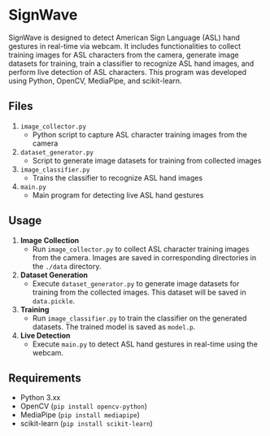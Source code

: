 # SignWave
SignWave is designed to detect American Sign Language (ASL) hand gestures in real-time via webcam. It includes functionalities to collect training images for ASL characters from the camera, generate image datasets for training, train a classifier to recognize ASL hand images, and perform live detection of ASL characters. This program was developed using Python, OpenCV, MediaPipe, and scikit-learn.

## Files
1. `image_collector.py`
   * Python script to capture ASL character training images from the camera
2. `dataset_generator.py`
    * Script to generate image datasets for training from collected images
3. `image_classifier.py`
    * Trains the classifier to recognize ASL hand images
4. `main.py`
    * Main program for detecting live ASL hand gestures

## Usage
1. **Image Collection**
   * Run `image_collector.py` to collect ASL character training images from the camera. Images are saved in corresponding directories in the `./data` directory.
2. **Dataset Generation**
   * Execute `dataset_generator.py` to generate image datasets for training from the collected images. This dataset will be saved in `data.pickle`.
3. **Training**
   *  Run `image_classifier.py` to train the classifier on the generated datasets. The trained model is saved as `model.p`.
4. **Live Detection**
   * Execute `main.py` to detect ASL hand gestures in real-time using the webcam.

## Requirements
* Python 3.xx
* OpenCV (`pip install opencv-python`)
* MediaPipe (`pip install mediapipe`)
* scikit-learn (`pip install scikit-learn`)
